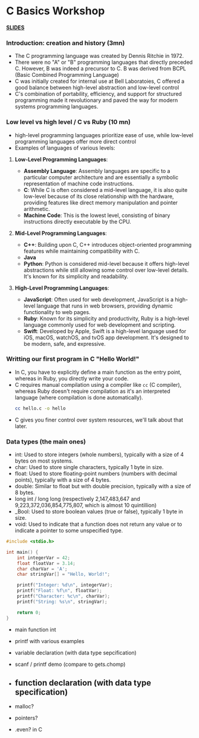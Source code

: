 # C Basics Workshop
**[SLIDES](https://docs.google.com/presentation/d/16rmg1Oifnsbdf33-vSmG6IgTEbmdf4l17njAq7KKY5w/edit#slide=id.g2c43ede4a78_0_10)**

### Introduction: creation and history (3mn)
- The C programming language was created by Dennis Ritchie in 1972.
- There were no "A" or "B" programming languages that directly preceded C. However, B was indeed a precursor to C. B was derived from BCPL (Basic Combined Programming Language)
- C was initially created for internal use at Bell Laboratoies, C offered a good balance between high-level abstraction and low-level control
- C's combination of portability, efficiency, and support for structured programming made it revolutionary and paved the way for modern systems programming languages.

### Low level vs high level / C vs Ruby (10 mn)
- high-level programming languages prioritize ease of use, while low-level programming languages offer more direct control
- Examples of languages of various levels:
1. **Low-Level Programming Languages**:
   - **Assembly Language**: Assembly languages are specific to a particular computer architecture and are essentially a symbolic representation of machine code instructions.
   - **C**: While C is often considered a mid-level language, it is also quite low-level because of its close relationship with the hardware, providing features like direct memory manipulation and pointer arithmetic.
   - **Machine Code**: This is the lowest level, consisting of binary instructions directly executable by the CPU.

2. **Mid-Level Programming Languages**:
   - **C++**: Building upon C, C++ introduces object-oriented programming features while maintaining compatibility with C.
   - **Java**
   - **Python**: Python is considered mid-level because it offers high-level abstractions while still allowing some control over low-level details. It's known for its simplicity and readability.

3. **High-Level Programming Languages**:
   - **JavaScript**: Often used for web development, JavaScript is a high-level language that runs in web browsers, providing dynamic functionality to web pages.
   - **Ruby**: Known for its simplicity and productivity, Ruby is a high-level language commonly used for web development and scripting.
   - **Swift**: Developed by Apple, Swift is a high-level language used for iOS, macOS, watchOS, and tvOS app development. It's designed to be modern, safe, and expressive.

### Writting our first program in C "Hello World!"
- In C, you have to explicitly define a main function as the entry point, whereas in Ruby, you directly write your code.
- C requires manual compilation using a compiler like `cc` (C compiler), whereas Ruby doesn't require compilation as it's an interpreted language (where compilation is done automatically).
  ```bash
  cc hello.c -o hello
  ```
- C gives you finer control over system resources, we'll talk about that later.

### Data types (the main ones)
- int: Used to store integers (whole numbers), typically with a size of 4 bytes on most systems.
- char: Used to store single characters, typically 1 byte in size.
- float: Used to store floating-point numbers (numbers with decimal points), typically with a size of 4 bytes.
- double: Similar to float but with double precision, typically with a size of 8 bytes.
- long int / long long (respectively 2,147,483,647 and 9,223,372,036,854,775,807, which is almost 10 quintillion)
- _Bool: Used to store boolean values (true or false), typically 1 byte in size.
- void: Used to indicate that a function does not return any value or to indicate a pointer to some unspecified type.
```c
#include <stdio.h>

int main() {
    int integerVar = 42;
    float floatVar = 3.14;
    char charVar = 'A';
    char stringVar[] = "Hello, World!";

    printf("Integer: %d\n", integerVar);
    printf("Float: %f\n", floatVar);
    printf("Character: %c\n", charVar);
    printf("String: %s\n", stringVar);

    return 0;
}
```


- main function int
- printf with various examples
- variable declaration (with data type sepcification)
- scanf / printf demo (compare to gets.chomp)
- function declaration (with data type specification)
	- 
- malloc?

- pointers?

- .even? in C

